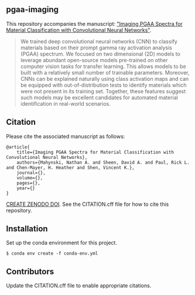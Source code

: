 pgaa-imaging
---
This repository accompanies the manuscript: ["Imaging PGAA Spectra for Material Classification with Convolutional Neural Networks"]().

> We trained deep convolutional neural networks (CNN) to classify materials based on their prompt gamma ray activation analysis (PGAA) spectrum.  We focused on two dimensional (2D) models to leverage abundant open-source models pre-trained on other computer vision tasks for transfer learning.  This allows models to be built with a relatively small number of trainable parameters.  Moreover, CNNs can be explained naturally using class activation maps and can be equipped with out-of-distribution tests to identify materials which were not present in its training set. Together, these features suggest such models may be excellent candidates for automated material identification in real-world scenarios.

Citation
---
Please cite the associated manuscript as follows:

~~~code
@article{
    title={Imaging PGAA Spectra for Material Classification with Convolutional Neural Networks},
    authors={Mahynski, Nathan A. and Sheen, David A. and Paul, Rick L. and Chen-Mayer, H. Heather and Shen, Vincent K.},
    journal={},
    volume={},
    pages={},
    year={}
}
~~~

[CREATE ZENODO DOI](https://zenodo.org/account/settings/github/). See the CITATION.cff file for how to cite this repository.

Installation
---
Set up the conda environment for this project.
~~~code
$ conda env create -f conda-env.yml
~~~

Contributors
---
Update the CITATION.cff file to enable appropriate citations.  
